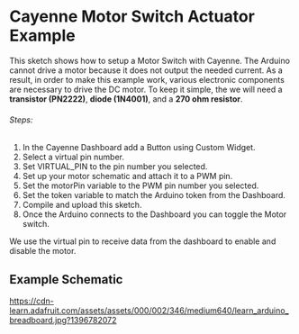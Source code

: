 # Cayenne Motor Switch Actuator Example

This sketch shows how to setup a Motor Switch with Cayenne. The Arduino cannot
drive a motor because it does not output the needed current. As a result, in order
to make this example work, various electronic components are necessary to drive
the DC motor. To keep it simple, the we will need a **transistor (PN2222)**,
**diode (1N4001)**, and a **270 ohm resistor**.

###### Steps:
1. In the Cayenne Dashboard add a Button using Custom Widget.
2. Select a virtual pin number.
3. Set VIRTUAL_PIN to the pin number you selected.
4. Set up your motor schematic and attach it to a PWM pin.
5. Set the motorPin variable to the PWM pin number you selected.
6. Set the token variable to match the Arduino token from the Dashboard.
7. Compile and upload this sketch.
8. Once the Arduino connects to the Dashboard you can toggle the Motor switch.

We use the virtual pin to receive data from the dashboard to enable and disable the motor.

## Example Schematic
https://cdn-learn.adafruit.com/assets/assets/000/002/346/medium640/learn_arduino_breadboard.jpg?1396782072
